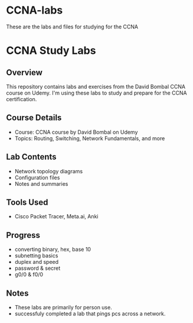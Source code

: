 # CCNA-labs
These are the labs and files for studying for the CCNA
# CCNA Study Labs

## Overview
This repository contains labs and exercises from the David Bombal CCNA course on Udemy. I'm using these labs to study and prepare for the CCNA certification.

## Course Details
* Course: CCNA course by David Bombal on Udemy
* Topics: Routing, Switching, Network Fundamentals, and more

## Lab Contents
* Network topology diagrams
* Configuration files
* Notes and summaries

## Tools Used
*  Cisco Packet Tracer, Meta.ai, Anki

## Progress
* converting binary, hex, base 10
* subnetting basics
* duplex and speed
* password & secret
* g0/0 & f0/0

## Notes
* These labs are primarily for person use.
* successfuly completed a lab that pings pcs across a network.
